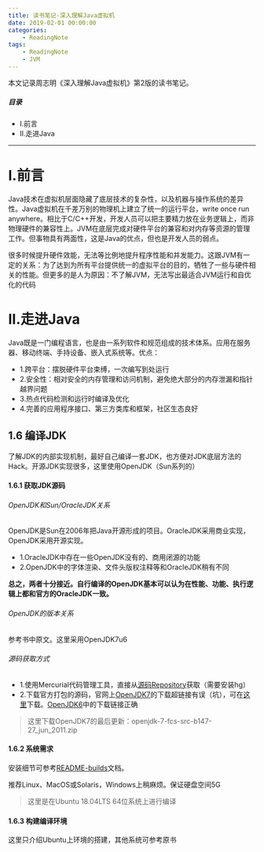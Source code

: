 ```yaml
---
title: 读书笔记-深入理解Java虚拟机
date: 2019-02-01 00:00:00
categories:
    - ReadingNote
tags:
    - ReadingNote
    - JVM
---
```


本文记录周志明《深入理解Java虚拟机》第2版的读书笔记。

<!-- more -->

##### 目录
+ I.前言
+ II.走进Java

---

# I.前言

Java技术在虚拟机层面隐藏了底层技术的复杂性，以及机器与操作系统的差异性。Java虚拟机在千差万别的物理机上建立了统一的运行平台，write once run anywhere。相比于C/C++开发，开发人员可以把主要精力放在业务逻辑上，而非物理硬件的兼容性上。JVM在底层完成对硬件平台的兼容和对内存等资源的管理工作。但事物具有两面性，这是Java的优点，但也是开发人员的弱点。

很多时候提升硬件效能，无法等比例地提升程序性能和并发能力。这跟JVM有一定的关系：为了达到为所有平台提供统一的虚拟平台的目的，牺牲了一些与硬件相关的性能。但更多的是人为原因：不了解JVM，无法写出最适合JVM运行和自优化的代码

# II.走进Java

Java既是一门编程语言，也是由一系列软件和规范组成的技术体系。应用在服务器、移动终端、手持设备、嵌入式系统等。优点：

- 1.跨平台：摆脱硬件平台束缚，一次编写到处运行
- 2.安全性：相对安全的内存管理和访问机制，避免绝大部分的内存泄漏和指针越界问题
- 3.热点代码检测和运行时编译及优化
- 4.完善的应用程序接口、第三方类库和框架，社区生态良好



## 1.6 编译JDK

了解JDK的内部实现机制，最好自己编译一套JDK，也方便对JDK底层方法的Hack。开源JDK实现很多，这里使用OpenJDK（Sun系列的）

#### 1.6.1 获取JDK源码

###### OpenJDK和Sun/OracleJDK关系

OpenJDK是Sun在2006年把Java开源形成的项目。OracleJDK采用商业实现，OpenJDK采用开源实现。

- 1.OracleJDK中存在一些OpenJDK没有的、商用闭源的功能
- 2.OpenJDK中的字体渲染、文件头版权注释等和OracleJDK稍有不同

**总之，两者十分接近。自行编译的OpenJDK基本可以认为在性能、功能、执行逻辑上都和官方的OracleJDK一致。**

###### OpenJDK的版本关系

参考书中原文。这里采用OpenJDK7u6

###### 源码获取方式

- 1.使用Mercurial代码管理工具，直接从[源码Repository](http://hg.openjdk.java.net/jdk7u/jdk7u)获取（需要安装hg）
- 2.下载官方打包的源码，官网上[OpenJDK7](https://download.java.net/openjdk/jdk7)的下载超链接有误（坑），可在[这里](http://download.java.net/openjdk/jdk7/promoted/b147/openjdk-7-fcs-src-b147-27_jun_2011.zip)下载。[OpenJDK6](https://download.java.net/openjdk/jdk6)中的下载链接正确

> 这里下载OpenJDK7的最后更新：openjdk-7-fcs-src-b147-27\_jun\_2011.zip

#### 1.6.2 系统需求

安装细节可参考[README-builds](http://hg.openjdk.java.net/jdk7u/jdk7u/raw-file/tip/README-builds.html#get_source)文档。

推荐Linux、MacOS或Solaris，Windows上稍麻烦。保证硬盘空间5G

> 这里是在Ubuntu 18.04LTS 64位系统上进行编译

#### 1.6.3 构建编译环境

这里只介绍Ubuntu上环境的搭建，其他系统可参考原书